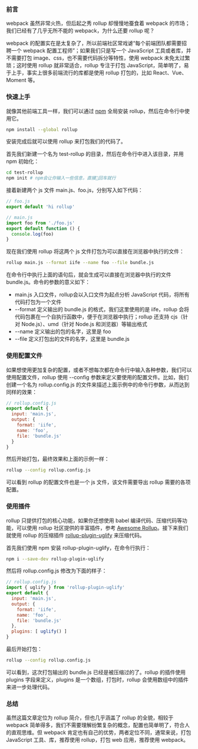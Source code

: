 ### 前言

webpack 虽然非常火热，但后起之秀 rollup 却慢慢地蚕食着 webpack 的市场；我们已经有了几乎无所不能的 webpack，为什么还要 rollup 呢？

webpack 的配置实在是太复杂了，所以前端社区常戏谑“每个前端团队都需要招聘一个 webpack 配置工程师”；如果我们只是写一个 JavaScript 工具或者库，并不需要打包 image、css，也不需要代码拆分等特性，使用 webpack 未免太过繁琐；这时使用 rollup 就非常适合，rollup 专注于打包 JavaScript，简单明了，易于上手，事实上很多前端流行的库都是使用 rollup 打包的，比如 React、Vue、Moment 等。

### 快速上手

就像其他前端工具一样，我们可以通过 [npm](https://www.npmjs.cn/) 全局安装 rollup，然后在命令行中使用它。

```bash
npm install --global rollup 
```

安装完成后就可以使用 rollup 来打包我们的代码了。

首先我们新建一个名为 test-rollup 的目录，然后在命令行中进入该目录，并用 npm 初始化：

```bash
cd test-rollup
npm init # npm会让你输入一些信息，直接回车就行
```

接着新建两个 js 文件 main.js、foo.js，分别写入如下代码：

```javascript
// foo.js
export default 'hi rollup'
```

```javascript
// main.js
import foo from './foo.js'
export default function () {
  console.log(foo)
}
```

现在我们使用 rollup 将这两个 js 文件打包为可以直接在浏览器中执行的文件：

```bash
rollup main.js --format iife --name foo --file bundle.js
```

在命令行中执行上面的语句后，就会生成可以直接在浏览器中执行的文件 bundle.js。命令的参数的意义如下：

- main.js 入口文件，rollup会以入口文件为起点分析 JavaScript 代码，将所有代码打包为一个文件
- --format 定义输出的 bundle.js 的格式，我们这里使用的是 iife，rollup 会将代码包裹在一个自执行函数中，便于在浏览器中执行；rollup 还支持 cjs（针对 Node.js）、umd（针对 Node.js 和浏览器）等输出格式
- --name 定义输出的包的名字，这里是 foo
- --file 定义打包出的文件的名字，这里是 bundle.js

### 使用配置文件

如果想使用更加复杂的配置，或者不想每次都在命令行中输入各种参数，我们可以使用配置文件，rollup 使用 --config 参数来定义要使用的配置文件。比如，我们创建一个名为 rollup.config.js 的文件来描述上面示例中的命令行参数，从而达到同样的效果：

```javascript
// rollup.config.js
export default {
  input: 'main.js',
  output: {
    format: 'iife',
    name: 'foo',
    file: 'bundle.js'
  }
}
```

然后开始打包，最终效果和上面的示例一样：

```bash
rollup --config rollup.config.js
```

可以看到 rollup 的配置文件也是一个 js 文件，该文件需要导出 rollup 需要的各项配置。

### 使用插件

rollup 只提供打包的核心功能，如果你还想使用 babel 编译代码、压缩代码等功能，可以使用 rollup 社区提供的丰富插件，参考 [Awesome Rollup](https://github.com/rollup/awesome)。接下来我们就使用 rollup 的压缩插件 [rollup-plugin-uglify](https://github.com/TrySound/rollup-plugin-uglify) 来压缩代码。

首先我们使用 npm 安装 rollup-plugin-uglify，在命令行执行：

```bash
npm i --save-dev rollup-plugin-uglify
```

然后将 rollup.config.js 修改为下面的样子：

```javascript
// rollup.config.js
import { uglify } from 'rollup-plugin-uglify'
export default {
  input: 'main.js',
  output: {
    format: 'iife',
    name: 'foo',
    file: 'bundle.js'
  },
  plugins: [ uglify() ]
}
```

最后开始打包：

```bash
rollup --config rollup.config.js
```

可以看到，这次打包输出的 bundle.js 已经是被压缩过的了。rollup 的插件使用 plugins 字段来定义，plugins 是一个数组，打包时，rollup 会使用数组中的插件来进一步处理代码。

### 总结

虽然这篇文章定位为 rollup 简介，但也几乎涵盖了 rollup 的全貌，相较于 webpack 简单得多，我们不需要理解纷繁复杂的概念，配置也简单明了，符合人的直观思维。但 webpack 肯定也有自己的优势，两者定位不同，通常来说，打包 JavaScript 工具、库，推荐使用 rollup，打包 web 应用，推荐使用 webpack。
